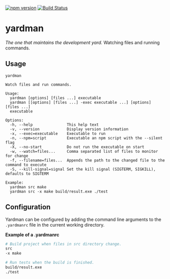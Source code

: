 [![npm version](https://badge.fury.io/js/yardman.svg)](https://badge.fury.io/js/yardman)
[![Build Status](https://travis-ci.org/agirorn/yardman.svg?branch=master)](https://travis-ci.org/agirorn/yardman)

# yardman

_The one that maintains the development yard._ Watching files and running
commands.

## Usage

```shel
yardman

Watch files and run commands.

Usage:
  yardman [options] [files ...] executable
  yardman [[options] [files ...] -exec executable ...] [options] [files ...]
  executable

Options:
  -h, --help               This help text
  -v, --version            Display version information
  -x, --exec=executable    Executable to run
  -n, --npm=script         Executable an npm script with the --silent flag
  -X, --no-start           Do not run the executable on start
  -w, --watch=files...     Comma separated list of files to monitor for change
  -f, --filename=files...  Appends the path to the changed file to the command to execute
  -S, --kill-signal=signal Set the kill signal (SIGTERM, SIGKILL), defaults to SIGTERM

Example:
  yardman src make
  yardman src -x make build/result.exe ./test
```


## Configuration

Yardman can be configured by adding the command line arguments to the
`.yardmanrc` file in the current working directory.

__Example of a .yardmanrc__

```bash
# Build project when files in src directory change.
src
-x make

# Run tests when the build is finished.
build/result.exe
./test
```
